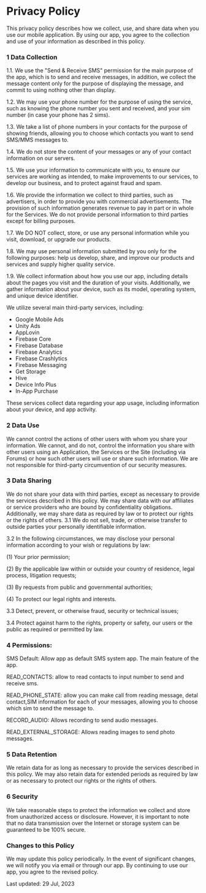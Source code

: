
# Privacy Policy

This privacy policy describes how we collect, use, and share data when you use our mobile application. By using our app, you agree to the collection and use of your information as described in this policy.

### 1 Data Collection

1.1. We use the "Send & Receive SMS" permission for the main purpose of the app, which is to send and receive messages, in addition, we collect the message content only for the purpose of displaying the message, and commit to using nothing other than display.

1.2. We may use your phone number for the purpose of using the service, such as knowing the phone number you sent and received, and your sim number (in case your phone has 2 sims).

1.3. We take a list of phone numbers in your contacts for the purpose of showing friends, allowing you to choose which contacts you want to send SMS/MMS messages to.

1.4.  We do not store the content of your messages or any of your contact information on our servers.

1.5. We use your information to communicate with you, to ensure our services are working as intended, to make improvements to our services, to develop our business, and to protect against fraud and spam.

1.6. We provide the information we collect to third parties, such as advertisers, in order to provide you with commercial advertisements. The provision of such information generates revenue to pay in part or in whole for the Services. We do not provide personal information to third parties except for billing purposes.

1.7. We DO NOT collect, store, or use any personal information while you visit, download, or upgrade our products.

1.8. We may use personal information submitted by you only for the following purposes: help us develop, share, and improve our products and services and supply higher quality service.

1.9. We collect information about how you use our app, including details about the pages you visit and the duration of your visits. Additionally, we gather information about your device, such as its model, operating system, and unique device identifier.

We utilize several main third-party services, including:

- Google Mobile Ads
- Unity Ads
- AppLovin
- Firebase Core
- Firebase Database
- Firebase Analytics
- Firebase Crashlytics
- Firebase Messaging
- Get Storage
- Hive
- Device Info Plus
- In-App Purchase

These services collect data regarding your app usage, including information about your device, and app activity.

### 2 Data Use

We cannot control the actions of other users with whom you share your information. We cannot, and do not, control the information you share with other users using an Application, the Services or the Site (including via Forums) or how such other users will use or share such information. We are not responsible for third-party circumvention of our security measures.

### 3 Data Sharing

We do not share your data with third parties, except as necessary to provide the services described in this policy. We may share data with our affiliates or service providers who are bound by confidentiality obligations. Additionally, we may share data as required by law or to protect our rights or the rights of others.
3.1 We do not sell, trade, or otherwise transfer to outside parties your personally identifiable information.

3.2 In the following circumstances, we may disclose your personal information according to your wish or regulations by law:

(1) Your prior permission;

(2) By the applicable law within or outside your country of residence, legal process, litigation requests;

(3) By requests from public and governmental authorities;

(4) To protect our legal rights and interests.

3.3 Detect, prevent, or otherwise fraud, security or technical issues;

3.4 Protect against harm to the rights, property or safety, our users or the public as required or permitted by law.

### 4 Permissions:

SMS Default: Allow app as default SMS system app. The main feature of the app.

READ_CONTACTS: allow to read contacts to input number to send and receive sms.

READ_PHONE_STATE: allow you can make call from reading message, detal contact,SIM information for each of your messages, allowing you to choose which sim to send the message to.

RECORD_AUDIO: Allows recording to send audio messages.

READ_EXTERNAL_STORAGE: Allows reading images to send photo messages.

### 5 Data Retention

We retain data for as long as necessary to provide the services described in this policy. We may also retain data for extended periods as required by law or as necessary to protect our rights or the rights of others.

### 6 Security

We take reasonable steps to protect the information we collect and store from unauthorized access or disclosure. However, it is important to note that no data transmission over the Internet or storage system can be guaranteed to be 100% secure.

### Changes to this Policy

We may update this policy periodically. In the event of significant changes, we will notify you via email or through our app. By continuing to use our app, you agree to the revised policy.

Last updated: 29 Jul, 2023
